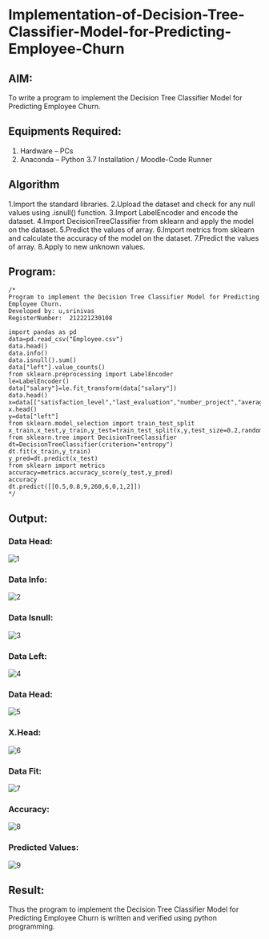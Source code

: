 # Implementation-of-Decision-Tree-Classifier-Model-for-Predicting-Employee-Churn

## AIM:
To write a program to implement the Decision Tree Classifier Model for Predicting Employee Churn.

## Equipments Required:
1. Hardware – PCs
2. Anaconda – Python 3.7 Installation / Moodle-Code Runner

## Algorithm
1.Import the standard libraries.
2.Upload the dataset and check for any null values using .isnull() function.
3.Import LabelEncoder and encode the dataset.
4.Import DecisionTreeClassifier from sklearn and apply the model on the dataset.
5.Predict the values of array.
6.Import metrics from sklearn and calculate the accuracy of the model on the dataset.
7.Predict the values of array.
8.Apply to new unknown values.

## Program:
```
/*
Program to implement the Decision Tree Classifier Model for Predicting Employee Churn.
Developed by: u,srinivas
RegisterNumber:  212221230108

import pandas as pd
data=pd.read_csv("Employee.csv")
data.head()
data.info()
data.isnull().sum()
data["left"].value_counts()
from sklearn.preprocessing import LabelEncoder
le=LabelEncoder()
data["salary"]=le.fit_transform(data["salary"])
data.head()
x=data[["satisfaction_level","last_evaluation","number_project","average_montly_hours","time_spend_company","Work_accident","promotion_last_5years","salary"]]
x.head()
y=data["left"]
from sklearn.model_selection import train_test_split
x_train,x_test,y_train,y_test=train_test_split(x,y,test_size=0.2,random_state=100)
from sklearn.tree import DecisionTreeClassifier
dt=DecisionTreeClassifier(criterion="entropy")
dt.fit(x_train,y_train)
y_pred=dt.predict(x_test)
from sklearn import metrics   
accuracy=metrics.accuracy_score(y_test,y_pred)
accuracy
dt.predict([[0.5,0.8,9,260,6,0,1,2]])
*/
```

## Output:
### Data Head:

![1](https://user-images.githubusercontent.com/93427183/171145219-cb39a006-c2ec-4ac2-ad1c-7cb8e54b46f4.png)
### Data Info:

![2](https://user-images.githubusercontent.com/93427183/171145267-40599aab-fb9f-4b72-a498-0799ad1c735d.png)
### Data Isnull:
![3](https://user-images.githubusercontent.com/93427183/171145419-fb2062b3-11c0-4c4b-b808-8975c0c6efef.png)
### Data Left:

![4](https://user-images.githubusercontent.com/93427183/171145526-9f17e297-9221-402e-9291-943dc53238c7.png)
 ### Data Head:
 
![5](https://user-images.githubusercontent.com/93427183/171145683-1b8b82ff-2846-4be5-bde7-51af2591f30c.png)
 ### X.Head:
 ![6](https://user-images.githubusercontent.com/93427183/171145876-5b595b2d-e18a-4bb9-8b6e-c59bb5b51b7c.png)
### Data Fit:
![7](https://user-images.githubusercontent.com/93427183/171145951-262b42be-ed4c-43e2-a2a2-2c0e9574b203.png)
### Accuracy:
![8](https://user-images.githubusercontent.com/93427183/171146062-a3fa9f91-69ec-4508-8ff9-47fb530ebb77.png)

### Predicted Values:
![9](https://user-images.githubusercontent.com/93427183/171146189-3541d8d2-e6f2-4264-8d42-f4a94737841a.png)



## Result:
Thus the program to implement the  Decision Tree Classifier Model for Predicting Employee Churn is written and verified using python programming.
